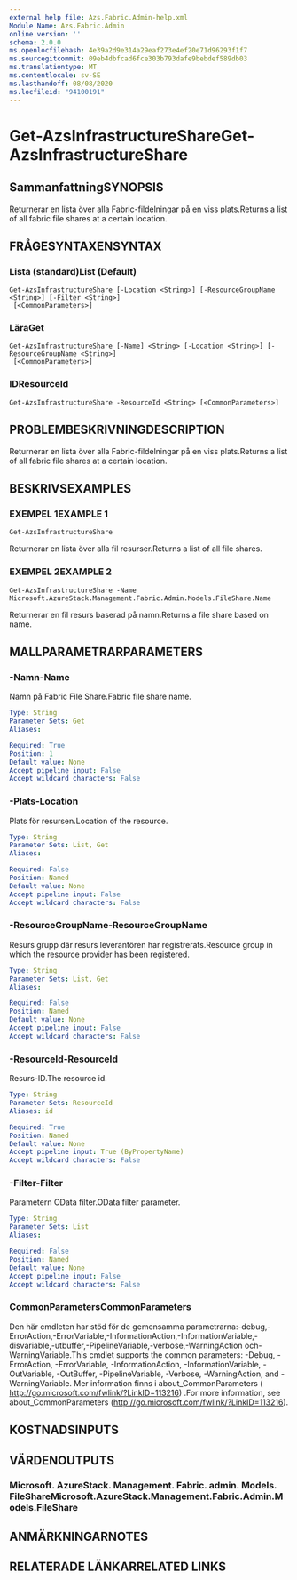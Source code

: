 ```yaml
---
external help file: Azs.Fabric.Admin-help.xml
Module Name: Azs.Fabric.Admin
online version: ''
schema: 2.0.0
ms.openlocfilehash: 4e39a2d9e314a29eaf273e4ef20e71d96293f1f7
ms.sourcegitcommit: 09eb4dbfcad6fce303b793dafe9bebdef589db03
ms.translationtype: MT
ms.contentlocale: sv-SE
ms.lasthandoff: 08/08/2020
ms.locfileid: "94100191"
---
```

# <span data-ttu-id="1e4f3-101">Get-AzsInfrastructureShare</span><span class="sxs-lookup"><span data-stu-id="1e4f3-101">Get-AzsInfrastructureShare</span></span>

## <span data-ttu-id="1e4f3-102">Sammanfattning</span><span class="sxs-lookup"><span data-stu-id="1e4f3-102">SYNOPSIS</span></span>
<span data-ttu-id="1e4f3-103">Returnerar en lista över alla Fabric-fildelningar på en viss plats.</span><span class="sxs-lookup"><span data-stu-id="1e4f3-103">Returns a list of all fabric file shares at a certain location.</span></span>

## <span data-ttu-id="1e4f3-104">FRÅGESYNTAXEN</span><span class="sxs-lookup"><span data-stu-id="1e4f3-104">SYNTAX</span></span>

### <span data-ttu-id="1e4f3-105">Lista (standard)</span><span class="sxs-lookup"><span data-stu-id="1e4f3-105">List (Default)</span></span>
```
Get-AzsInfrastructureShare [-Location <String>] [-ResourceGroupName <String>] [-Filter <String>]
 [<CommonParameters>]
```

### <span data-ttu-id="1e4f3-106">Lära</span><span class="sxs-lookup"><span data-stu-id="1e4f3-106">Get</span></span>
```
Get-AzsInfrastructureShare [-Name] <String> [-Location <String>] [-ResourceGroupName <String>]
 [<CommonParameters>]
```

### <span data-ttu-id="1e4f3-107">ID</span><span class="sxs-lookup"><span data-stu-id="1e4f3-107">ResourceId</span></span>
```
Get-AzsInfrastructureShare -ResourceId <String> [<CommonParameters>]
```

## <span data-ttu-id="1e4f3-108">PROBLEMBESKRIVNING</span><span class="sxs-lookup"><span data-stu-id="1e4f3-108">DESCRIPTION</span></span>
<span data-ttu-id="1e4f3-109">Returnerar en lista över alla Fabric-fildelningar på en viss plats.</span><span class="sxs-lookup"><span data-stu-id="1e4f3-109">Returns a list of all fabric file shares at a certain location.</span></span>

## <span data-ttu-id="1e4f3-110">BESKRIVS</span><span class="sxs-lookup"><span data-stu-id="1e4f3-110">EXAMPLES</span></span>

### <span data-ttu-id="1e4f3-111">EXEMPEL 1</span><span class="sxs-lookup"><span data-stu-id="1e4f3-111">EXAMPLE 1</span></span>
```
Get-AzsInfrastructureShare
```

<span data-ttu-id="1e4f3-112">Returnerar en lista över alla fil resurser.</span><span class="sxs-lookup"><span data-stu-id="1e4f3-112">Returns a list of all file shares.</span></span>

### <span data-ttu-id="1e4f3-113">EXEMPEL 2</span><span class="sxs-lookup"><span data-stu-id="1e4f3-113">EXAMPLE 2</span></span>
```
Get-AzsInfrastructureShare -Name Microsoft.AzureStack.Management.Fabric.Admin.Models.FileShare.Name
```

<span data-ttu-id="1e4f3-114">Returnerar en fil resurs baserad på namn.</span><span class="sxs-lookup"><span data-stu-id="1e4f3-114">Returns a file share based on name.</span></span>

## <span data-ttu-id="1e4f3-115">MALLPARAMETRAR</span><span class="sxs-lookup"><span data-stu-id="1e4f3-115">PARAMETERS</span></span>

### <span data-ttu-id="1e4f3-116">-Namn</span><span class="sxs-lookup"><span data-stu-id="1e4f3-116">-Name</span></span>
<span data-ttu-id="1e4f3-117">Namn på Fabric File Share.</span><span class="sxs-lookup"><span data-stu-id="1e4f3-117">Fabric file share name.</span></span>

```yaml
Type: String
Parameter Sets: Get
Aliases:

Required: True
Position: 1
Default value: None
Accept pipeline input: False
Accept wildcard characters: False
```

### <span data-ttu-id="1e4f3-118">-Plats</span><span class="sxs-lookup"><span data-stu-id="1e4f3-118">-Location</span></span>
<span data-ttu-id="1e4f3-119">Plats för resursen.</span><span class="sxs-lookup"><span data-stu-id="1e4f3-119">Location of the resource.</span></span>

```yaml
Type: String
Parameter Sets: List, Get
Aliases:

Required: False
Position: Named
Default value: None
Accept pipeline input: False
Accept wildcard characters: False
```

### <span data-ttu-id="1e4f3-120">-ResourceGroupName</span><span class="sxs-lookup"><span data-stu-id="1e4f3-120">-ResourceGroupName</span></span>
<span data-ttu-id="1e4f3-121">Resurs grupp där resurs leverantören har registrerats.</span><span class="sxs-lookup"><span data-stu-id="1e4f3-121">Resource group in which the resource provider has been registered.</span></span>

```yaml
Type: String
Parameter Sets: List, Get
Aliases:

Required: False
Position: Named
Default value: None
Accept pipeline input: False
Accept wildcard characters: False
```

### <span data-ttu-id="1e4f3-122">-ResourceId</span><span class="sxs-lookup"><span data-stu-id="1e4f3-122">-ResourceId</span></span>
<span data-ttu-id="1e4f3-123">Resurs-ID.</span><span class="sxs-lookup"><span data-stu-id="1e4f3-123">The resource id.</span></span>

```yaml
Type: String
Parameter Sets: ResourceId
Aliases: id

Required: True
Position: Named
Default value: None
Accept pipeline input: True (ByPropertyName)
Accept wildcard characters: False
```

### <span data-ttu-id="1e4f3-124">-Filter</span><span class="sxs-lookup"><span data-stu-id="1e4f3-124">-Filter</span></span>
<span data-ttu-id="1e4f3-125">Parametern OData filter.</span><span class="sxs-lookup"><span data-stu-id="1e4f3-125">OData filter parameter.</span></span>

```yaml
Type: String
Parameter Sets: List
Aliases:

Required: False
Position: Named
Default value: None
Accept pipeline input: False
Accept wildcard characters: False
```

### <span data-ttu-id="1e4f3-126">CommonParameters</span><span class="sxs-lookup"><span data-stu-id="1e4f3-126">CommonParameters</span></span>
<span data-ttu-id="1e4f3-127">Den här cmdleten har stöd för de gemensamma parametrarna:-debug,-ErrorAction,-ErrorVariable,-InformationAction,-InformationVariable,-disvariable,-utbuffer,-PipelineVariable,-verbose,-WarningAction och-WarningVariable.</span><span class="sxs-lookup"><span data-stu-id="1e4f3-127">This cmdlet supports the common parameters: -Debug, -ErrorAction, -ErrorVariable, -InformationAction, -InformationVariable, -OutVariable, -OutBuffer, -PipelineVariable, -Verbose, -WarningAction, and -WarningVariable.</span></span> <span data-ttu-id="1e4f3-128">Mer information finns i about_CommonParameters ( http://go.microsoft.com/fwlink/?LinkID=113216) .</span><span class="sxs-lookup"><span data-stu-id="1e4f3-128">For more information, see about_CommonParameters (http://go.microsoft.com/fwlink/?LinkID=113216).</span></span>

## <span data-ttu-id="1e4f3-129">KOSTNADS</span><span class="sxs-lookup"><span data-stu-id="1e4f3-129">INPUTS</span></span>

## <span data-ttu-id="1e4f3-130">VÄRDEN</span><span class="sxs-lookup"><span data-stu-id="1e4f3-130">OUTPUTS</span></span>

### <span data-ttu-id="1e4f3-131">Microsoft. AzureStack. Management. Fabric. admin. Models. FileShare</span><span class="sxs-lookup"><span data-stu-id="1e4f3-131">Microsoft.AzureStack.Management.Fabric.Admin.Models.FileShare</span></span>

## <span data-ttu-id="1e4f3-132">ANMÄRKNINGAR</span><span class="sxs-lookup"><span data-stu-id="1e4f3-132">NOTES</span></span>

## <span data-ttu-id="1e4f3-133">RELATERADE LÄNKAR</span><span class="sxs-lookup"><span data-stu-id="1e4f3-133">RELATED LINKS</span></span>
